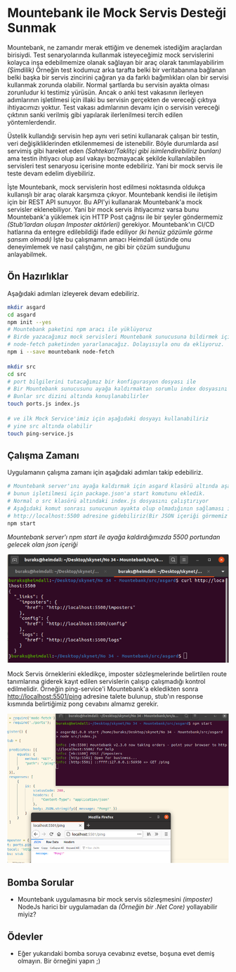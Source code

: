 # Mountebank ile Mock Servis Desteği Sunmak

Mountebank, ne zamandır merak ettiğim ve denemek istediğim araçlardan birisiydi. Test senaryolarında kullanmak isteyeceğimiz mock servislerini kolayca inşa edebilmemize olanak sağlayan bir araç olarak tanımlayabilirim _(Şimdilik)_ Örneğin test kodumuz arka tarafta belki bir veritabanına bağlanan belki başka bir servis zincirini çağıran ya da farklı bağımlıkları olan bir servisi kullanmak zorunda olabilir. Normal şartlarda bu servisin ayakta olması zorunludur ki testimiz yürüsün. Ancak o anki test vakasının ilerleyen adımlarının işletilmesi için illaki bu servisin gerçekten de vereceği çıktıya ihtiyacımızı yoktur. Test vakası adımlarının devamı için o servisin vereceği çıktının sanki verilmiş gibi yapılarak ilerlenilmesi tercih edilen yöntemlerdendir. 

Üstelik kullandığı servisin hep aynı veri setini kullanarak çalışan bir testin, veri değişikliklerinden etkilenmemesi de istenebilir. Böyle durumlarda asıl servimiş gibi hareket eden _(Sahtekar/Taklitçi gibi isimlendirebiliriz bunları)_ ama testin ihtiyacı olup asıl vakayı bozmayacak şekilde kullanılabilen servisleri test senaryosu içerisine monte edebiliriz. Yani bir mock servis ile teste devam edelim diyebiliriz. 

İşte Mountebank, mock servislerin host edilmesi noktasında oldukça kullanışlı bir araç olarak karşımıza çıkıyor. Mountebank kendisi ile iletişim için bir REST API sunuyor. Bu API'yi kullanarak Mountebank'a mock servisler eklenebiliyor. Yani bir mock servis ihtiyacımız varsa bunu Mountebank'a yüklemek için HTTP Post çağrısı ile bir şeyler göndermemiz _(Stub'lardan oluşan Imposter aktörleri)_ gerekiyor. Mountebank'ın CI/CD hatlarına da entegre edilebildiği ifade ediliyor _(ki henüz gözümle görme şansım olmadı)_ İşte bu çalışmamın amacı Heimdall üstünde onu deneyimlemek ve nasıl çalıştığını, ne gibi bir çözüm sunduğunu anlayabilmek.

## Ön Hazırlıklar

Aşağıdaki adımları izleyerek devam edebiliriz.

```bash
mkdir asgard
cd asgard
npm init --yes
# Mountebank paketini npm aracı ile yüklüyoruz
# Birde yazacağımız mock servisleri Mountebank sunucusuna bildirmek için
# node-fetch paketinden yararlanacağız. Dolayısıyla onu da ekliyoruz.
npm i --save mountebank node-fetch

mkdir src
cd src
# port bilgilerini tutacağımız bir konfigurasyon dosyası ile 
# Bir Mountebank sunucusunu ayağa kaldırmaktan sorumlu index dosyasını oluşturuyoruz
# Bunlar src dizini altında konuşlanabilirler
touch ports.js index.js

# ve ilk Mock Service'imiz için aşağıdaki dosyayı kullanabiliriz
# yine src altında olabilir
touch ping-service.js

```

## Çalışma Zamanı

Uygulamanın çalışma zamanı için aşağıdaki adımları takip edebiliriz.

```bash
# Mountebank server'ını ayağa kaldırmak için asgard klasörü altında aşağıdaki komutu vermek yeterli
# bunun işletilmesi için package.json'a start komutunu ekledik.
# Normal o src klasörü altındaki index.js dosyasını çalıştırıyor
# Aşağıdaki komut sonrası sunucunun ayakta olup olmadığının sağlaması için
# http://localhost:5500 adresine gidebiliriz(Bir JSON içeriği görmemiz lazım)
npm start
```

_Mountebank server'ı npm start ile ayağa kaldırdığımızda 5500 portundan gelecek olan json içeriği_

![Screenshot_01.png](./assets/Screenshot_01.png)

Mock Servis örneklerini ekledikçe, imposter sözleşmelerinde belirtilen route tanımlarına giderek kayıt edilen servislerin çalışıp çalışmadığı kontrol edilmelidir. Örneğin ping-service'i Mountebank'a ekledikten sonra <http://localhost:5501/ping> adresine talete bulunup, stub'ın response kısmında belirtiğimiz pong cevabını almamız gerekir.

![Screenshot_02.png](./assets/Screenshot_02.png)

## Bomba Sorular

- Mountebank uygulamasına bir mock servis sözleşmesini _(imposter)_ NodeJs harici bir uygulamadan da _(Örneğin bir .Net Core)_ yollayabilir miyiz?

## Ödevler

- Eğer yukarıdaki bomba soruya cevabınız evetse, boşuna evet demiş olmayın. Bir örneğini yapın ;)